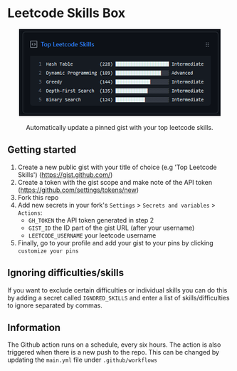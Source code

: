 # Leetcode Skills Box
<p align="center">
   <img src="leetcode-skills-box.png">
   <p align="center">Automatically update a pinned gist with your top leetcode skills.</p>
</p>

## Getting started
1. Create a new public gist with your title of choice (e.g 'Top Leetcode Skills') (https://gist.github.com/)
2. Create a token with the gist scope and make note of the API token (https://github.com/settings/tokens/new)
3. Fork this repo
4. Add new secrets in your fork's ```Settings``` > ```Secrets and variables``` > ```Actions```:
   - ```GH_TOKEN``` the API token generated in step 2
   - ```GIST_ID``` the ID part of the gist URL (after your username)
   - ```LEETCODE_USERNAME``` your leetcode username
5. Finally, go to your profile and add your gist to your pins by clicking ```customize your pins```

## Ignoring difficulties/skills
If you want to exclude certain difficulties or individual skills you can do this by adding a secret called ```IGNORED_SKILLS``` and enter a list of skills/difficulties to ignore separated by commas.

## Information
The Github action runs on a schedule, every six hours. The action is also triggered when there is a new push to the repo. This can be changed by updating the ```main.yml``` file under ```.github/workflows```
